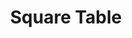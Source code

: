 ---
title: 'Square Table'
image: 'puzzle-two'
alt: 'mnhkpbd cbgpbd'
hint: 'le chiffrage indéchiffrable'
level: 2
username: '1F6639A8A51C6F74348CB84ED74A5D8F95DA74152EABD1C460218EFE8F4D57B0'
password: '8F0FCE5C9A25313CF7367DD48941F5CC2842E9E1B990DD23C84871F8BC93D89C'
target: 'puzzle-three'
---